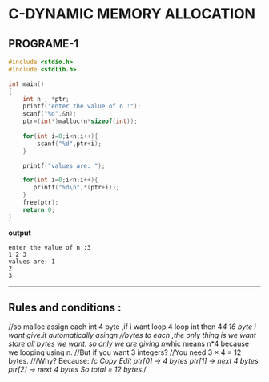 # C-DYNAMIC MEMORY ALLOCATION
## PROGRAME-1

```c
#include <stdio.h>
#include <stdlib.h>

int main()
{
    int n , *ptr;
    printf("enter the value of n :");
    scanf("%d",&n);
    ptr=(int*)malloc(n*sizeof(int));
    
    for(int i=0;i<n;i++){
        scanf("%d",ptr+i);
    }

    printf("values are: ");

    for(int i=0;i<n;i++){
       printf("%d\n",*(ptr+i));
    }
    free(ptr);
    return 0;
}

 ```
 **output** 
 ```
 enter the value of n :3
1 2 3
values are: 1
2
3
```
---
## Rules and conditions :
 //so malloc assign each int 4 byte ,if i want loop 4 loop int then 4*4 16 byte i want give.it automatically asingn
    //bytes to each ,the only thing is we want store all bytes we want. so only we are giving n*whic means n*4 because we looping using n.
    //But if you want 3 integers?
    //You need 3 × 4 = 12 bytes.
    ///Why? Because:
    /*c
    Copy
    Edit
    ptr[0]  → 4 bytes
    ptr[1]  → next 4 bytes
    ptr[2]  → next 4 bytes
    So total = 12 bytes.*/
```
